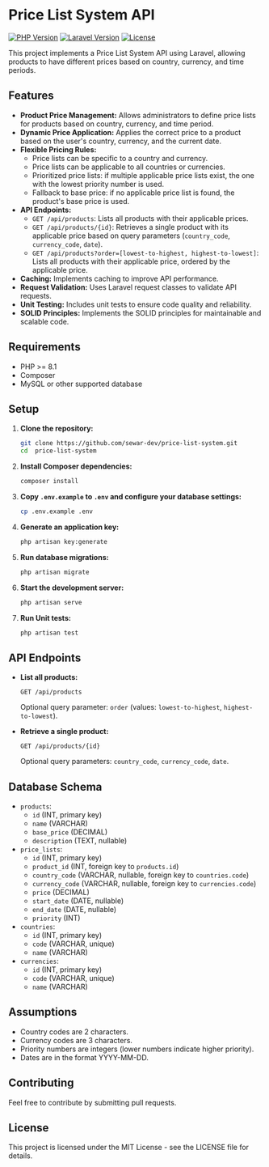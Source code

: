 # Price List System API

[![PHP Version](https://img.shields.io/badge/php-%3E%3D8.1-8892BF.svg)](https://php.net/)
[![Laravel Version](https://img.shields.io/badge/Laravel-10.x-FF2D20.svg)](https://laravel.com)
[![License](https://img.shields.io/badge/License-MIT-blue.svg)](LICENSE)


This project implements a Price List System API using Laravel, allowing products to have different prices based on country, currency, and time periods.

## Features

* **Product Price Management:** Allows administrators to define price lists for products based on country, currency, and time period.
* **Dynamic Price Application:** Applies the correct price to a product based on the user's country, currency, and the current date.
* **Flexible Pricing Rules:**
    * Price lists can be specific to a country and currency.
    * Price lists can be applicable to all countries or currencies.
    * Prioritized price lists: if multiple applicable price lists exist, the one with the lowest priority number is used.
    * Fallback to base price: if no applicable price list is found, the product's base price is used.
* **API Endpoints:**
    * `GET /api/products`: Lists all products with their applicable prices.
    * `GET /api/products/{id}`: Retrieves a single product with its applicable price based on query parameters (`country_code`, `currency_code`, `date`).
    * `GET /api/products?order=[lowest-to-highest, highest-to-lowest]`: Lists all products with their applicable price, ordered by the applicable price.
* **Caching:** Implements caching to improve API performance.
* **Request Validation:** Uses Laravel request classes to validate API requests.
* **Unit Testing:** Includes unit tests to ensure code quality and reliability.
* **SOLID Principles:** Implements the SOLID principles for maintainable and scalable code.

## Requirements

* PHP >= 8.1
* Composer
* MySQL or other supported database

## Setup

1.  **Clone the repository:**

    ```bash
    git clone https://github.com/sewar-dev/price-list-system.git
    cd  price-list-system
    ```

2.  **Install Composer dependencies:**

    ```bash
    composer install
    ```

3.  **Copy `.env.example` to `.env` and configure your database settings:**

    ```bash
    cp .env.example .env
    ```

4.  **Generate an application key:**

    ```bash
    php artisan key:generate
    ```

5.  **Run database migrations:**

    ```bash
    php artisan migrate
    ```

6.  **Start the development server:**

    ```bash
    php artisan serve
    ```

7.  **Run Unit tests:**

    ```bash
    php artisan test
    ```

## API Endpoints

* **List all products:**

    ```
    GET /api/products
    ```

    Optional query parameter: `order` (values: `lowest-to-highest`, `highest-to-lowest`).

* **Retrieve a single product:**

    ```
    GET /api/products/{id}
    ```

    Optional query parameters: `country_code`, `currency_code`, `date`.

## Database Schema

* `products`:
    * `id` (INT, primary key)
    * `name` (VARCHAR)
    * `base_price` (DECIMAL)
    * `description` (TEXT, nullable)
* `price_lists`:
    * `id` (INT, primary key)
    * `product_id` (INT, foreign key to `products.id`)
    * `country_code` (VARCHAR, nullable, foreign key to `countries.code`)
    * `currency_code` (VARCHAR, nullable, foreign key to `currencies.code`)
    * `price` (DECIMAL)
    * `start_date` (DATE, nullable)
    * `end_date` (DATE, nullable)
    * `priority` (INT)
* `countries`:
    * `id` (INT, primary key)
    * `code` (VARCHAR, unique)
    * `name` (VARCHAR)
* `currencies`:
    * `id` (INT, primary key)
    * `code` (VARCHAR, unique)
    * `name` (VARCHAR)

## Assumptions

* Country codes are 2 characters.
* Currency codes are 3 characters.
* Priority numbers are integers (lower numbers indicate higher priority).
* Dates are in the format YYYY-MM-DD.

## Contributing

Feel free to contribute by submitting pull requests.

## License

This project is licensed under the MIT License - see the LICENSE file for details.
